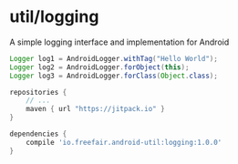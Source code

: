 # util/logging

A simple logging interface and implementation for Android

```java
Logger log1 = AndroidLogger.withTag("Hello World");
Logger log2 = AndroidLogger.forObject(this);
Logger log3 = AndroidLogger.forClass(Object.class);
```

```gradle
repositories {
    // ...
    maven { url "https://jitpack.io" }
}

dependencies {
    compile 'io.freefair.android-util:logging:1.0.0'
}
```
